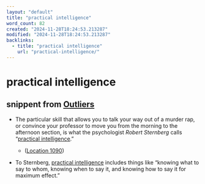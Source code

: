 ```yaml
---
layout: "default"
title: "practical intelligence"
word_count: 82
created: "2024-11-28T18:24:53.213287"
modified: "2024-11-28T18:24:53.213287"
backlinks:
  - title: "practical intelligence"
    url: "practical-intelligence/"
---
```

# practical intelligence

## snippent from [Outliers](logseq/bak/highlights/books/outliers/2024-10-05t08_51_53409zdesktop/)

- The particular skill that allows you to talk your way out of a murder rap, or convince your professor to move you from the morning to the afternoon section, is what the psychologist *Robert Sternberg* calls “[practical intelligence](docs/practical-intelligence/index/).”

  - ([Location 1090](https://readwise.io/to_kindle?action=open&asin=B001ANYDAO&location=1090))

- To Sternberg, [practical intelligence](docs/practical-intelligence/index/) includes things like “knowing what to say to whom, knowing when to say it, and knowing how to say it for maximum effect.”
